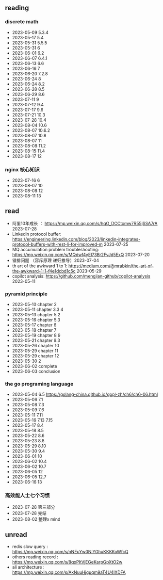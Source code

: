 ## reading
### discrete math
- 2023-05-09 5.3.4
- 2023-05-17 5.4
- 2023-05-31 5.5.5
- 2023-05-31 6
- 2023-06-01 6.2
- 2023-06-07 6.4.1
- 2023-06-13 6.6
- 2023-06-16 7
- 2023-06-20 7.2.8
- 2023-06-24 8
- 2023-06-24 8.2
- 2023-06-28 8.5
- 2023-06-29 8.6
- 2023-07-11 9
- 2023-07-12 9.4
- 2023-07-17 9.6
- 2023-07-21 10.3
- 2023-07-28 10.4
- 2023-08-04 10.6
- 2023-08-07 10.6.2
- 2023-08-07 10.8
- 2023-08-07 11
- 2023-08-08 11.2
- 2023-08-15 11.4
- 2023-08-17 12
### nginx 核心知识
- 2023-07-16 6
- 2023-08-07 10
- 2023-08-08 12
- 2023-08-11 13

## read
- 阿里10年成长 ： https://mp.weixin.qq.com/s/hqO_DCCtxmw7R55jSSA7rA 2023-07-28
- Linkedin protocol buffer: https://engineering.linkedin.com/blog/2023/linkedin-integrates-protocol-buffers-with-rest-li-for-improved-m 2023-07-25
- MQ accumulation problem troubleshooting: https://mp.weixin.qq.com/s/MQdwf4yEl73Br2FvJd5ExQ 2023-07-20
- 错排问题 （容斥原理 递归推导）2023-07-04
- th art of the awkward 1 to 1: https://medium.com/@mrabkin/the-art-of-the-awkward-1-1-f4e1dcbd1c5c  2023-05-29
- copilot analysis: https://github.com/mengjian-github/copilot-analysis 2023-05-11

### pyramid principle
- 2023-05-10 chapter 2
- 2023-05-11 chapter 3.3  4
- 2023-05-13 chapter 5.2
- 2023-05-16 chapter 5.3
- 2023-05-17 chapter 6
- 2023-05-18 chapter 7
- 2023-05-19 chapter 8 9
- 2023-05-21 chapter 9.3
- 2023-05-26 chapter 10
- 2023-05-29 chapter 11
- 2023-05-29 chapter 12
- 2023-05-30 2
- 2023-06-02 complete
- 2023-06-03 conclusion
### the go programing language 
- 2023-05-04  6.5 https://golang-china.github.io/gopl-zh/ch6/ch6-06.html
- 2023-05-06  7.1
- 2023-05-08  7.3
- 2023-05-09  7.6
- 2023-05-11  7.11
- 2023-05-16  7.13 7.15
- 2023-05-17  8.4
- 2023-05-18  8.5
- 2023-05-22  8.6
- 2023-05-23  8.8
- 2023-05-29  8.10
- 2023-05-30  9.4
- 2023-06-01  10
- 2023-06-02  10.4
- 2023-06-02  10.7
- 2023-06-05  12
- 2023-06-05  12.7
- 2023-06-16  13
### 高效能人士七个习惯
- 2023-07-28 第三部分
- 2023-07-28 完结
- 2023-08-02 整理x mind
  
## unread
- redis slow query : https://mp.weixin.qq.com/s/nNEuYw0NlYGhuKKKKoWfcQ
- others reading record : https://mp.weixin.qq.com/s/8qxPItVjEGeKarpGpXtO2w
- ali architecture : https://mp.weixin.qq.com/s/AkNuuHjguqm9aT4U4IXDFA

